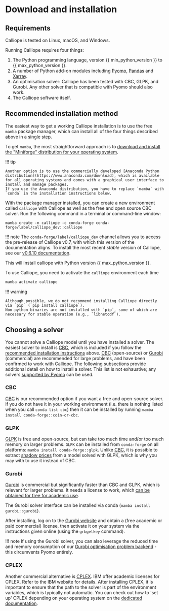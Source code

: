 # Download and installation

## Requirements

Calliope is tested on Linux, macOS, and Windows.

Running Calliope requires four things:

1. The Python programming language, version {{ min_python_version }} to {{ max_python_version }}.
2. A number of Python add-on modules including [Pyomo](https://www.pyomo.org/), [Pandas](https://pandas.pydata.org/) and [Xarray](https://docs.xarray.dev/).
3. An optimisation solver: Calliope has been tested with CBC, GLPK, and Gurobi.
   Any other solver that is compatible with Pyomo should also work.
4. The Calliope software itself.

## Recommended installation method

The easiest way to get a working Calliope installation is to use the free `mamba` package manager, which can install all of the four things described above in a single step.

To get `mamba`, the most straightforward approach is to [download and install the "Miniforge" distribution for your operating system](https://mamba.readthedocs.io/en/latest/installation/mamba-installation.html).

!!! tip

    Another option is to use the commercially developed [Anaconda Python distribution](https://www.anaconda.com/download), which is available for all operating systems and comes with a graphical user interface to install and manage packages.
    If you use the Anaconda distribution, you have to replace `mamba` with `conda` in the installation instructions below.

With the package manager installed, you can create a new environment called `calliope` with Calliope as well as the free and open source CBC solver.
Run the following command in a terminal or command-line window:

```shell
mamba create -n calliope -c conda-forge conda-forge/label/calliope_dev::calliope
```

!!! note
    The `conda-forge/label/calliope_dev` channel allows you to access the pre-release of Calliope v0.7, with which this version of the documentation aligns.
    To install the most recent _stable_ version of Calliope, see our [v0.6.10 documentation](https://calliope.readthedocs.io/en/v0.6.10/).

This will install calliope with Python version {{ max_python_version }}.

To use Calliope, you need to activate the `calliope` environment each time

```bash
mamba activate calliope
```

!!! warning

    Although possible, we do not recommend installing Calliope directly via `pip` (`pip install calliope`).
    Non-python binaries are not installed with `pip`, some of which are necessary for stable operation (e.g., `libnetcdf`).

## Choosing a solver

You cannot solve a Calliope model until you have installed a solver.
The easiest solver to install is [CBC](#cbc), which is included if you follow the [recommended installation instructions](#recommended-installation-method) above.
[CBC](#cbc) (open-source) or [Gurobi](#gurobi) (commercial) are recommended for large problems, and have been confirmed to work with Calliope.
The following subsections provide additional detail on how to install a solver.
This list is not exhaustive; any solvers [supported by Pyomo](https://pyomo.readthedocs.io/en/latest/reference/topical/appsi/appsi.solvers.html) can be used.

### CBC

[CBC](https://github.com/coin-or/Cbc) is our recommended option if you want a free and open-source solver.
If you do not have it in your working environment (i.e. there is nothing listed when you call `conda list cbc`) then it can be installed by running `mamba install conda-forge::coin-or-cbc`.

### GLPK

[GLPK](https://anaconda.org/conda-forge/glpk) is free and open-source, but can take too much time and/or too much memory on larger problems.
`GLPK` can be installed from `conda-forge` on all platforms: `mamba install conda-forge::glpk`.
Unlike [CBC](#cbc), it is possible to extract [shadow prices](./advanced/shadow_prices.md) from a model solved with GLPK, which is why you may with to use it instead of CBC.

### Gurobi

[Gurobi](https://www.gurobi.com/) is commercial but significantly faster than CBC and GLPK, which is relevant for larger problems.
It needs a license to work, which [can be obtained for free for academic use](https://www.gurobi.com/academia/academic-program-and-licenses/).

The Gurobi solver interface can be installed via conda (`mamba install gurobi::gurobi`).

After installing, log on to the [Gurobi website](https://www.gurobi.com/) and obtain a (free academic or paid commercial) license, then activate it on your system via the instructions given online (using the `grbgetkey` command).

!!! note
    If using the Gurobi solver, you can also leverage the reduced time and memory consumption of our [Gurobi optimisation problem backend](advanced/backend_choice.md) - this circumvents Pyomo entirely.

### CPLEX

Another commercial alternative is [CPLEX](https://www.ibm.com/products/ilog-cplex-optimization-studio).
IBM offer academic licenses for CPLEX. Refer to the IBM website for details. After installing CPLEX, it is important to ensure that the path to the solver is part of the environment variables, which is typically not automatic. You can check out how to 'set up' CPLEX depending on your operating system on the [dedicated documentation](https://www.ibm.com/docs/en/icos/22.1.0?topic=cplex-setting-up).
